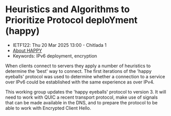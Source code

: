 # Heuristics and Algorithms to Prioritize Protocol deploYment (happy)
* <IETFschedule>IETF122: Thu 20 Mar 2025 13:00 - Chitlada 1</IETFschedule>
* [About HAPPY](https://datatracker.ietf.org/group/happy/about/)
* Keywords: IPv6 deployment, encryption

When clients connect to servers they apply a number of heuristics to determine the 'best' way to connect. The first iterations of the 'happy eyeballs' protocol was used to determine whether a connection to a service over IPv6 could be established with the same experience as over IPv4.

This working group updates the 'happy eyeballs' protocol to version 3. It will need to work with QUIC a recent transport protocol, make use of signals that can be made available in the DNS, and to prepare the protocol to be able to work with Encrypted Client Hello.